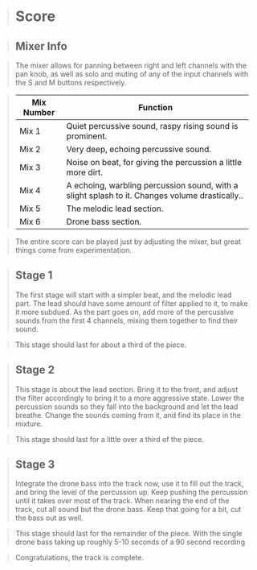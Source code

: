 

># Score

>## Mixer Info

>The mixer allows for panning between right and left channels with the pan knob, as well as solo and muting of any of the input channels with the S and M buttons respectively.

>Mix Number | Function
>--- | ---
>Mix 1 | Quiet percussive sound, raspy rising sound is prominent.
>Mix 2 | Very deep, echoing percussive sound.
>Mix 3 | Noise on beat, for giving the percussion a little more dirt.
>Mix 4 | A echoing, warbling percussion sound, with a slight splash to it. Changes volume drastically..
>Mix 5 | The melodic lead section.
>Mix 6 | Drone bass section.

>The entire score can be played just by adjusting the mixer, but great things come from experimentation.

>## Stage 1
>The first stage will start with a simpler beat, and the melodic lead part. The lead should have some amount of filter applied to it, to make it more subdued. As the part goes on, add more of the percussive sounds from the first 4 channels, mixing them together to find their sound.

>This stage should last for about a third of the piece.

>## Stage 2
>This stage is about the lead section. Bring it to the front, and adjust the filter accordingly to bring it to a more aggressive state. Lower the percussion sounds so they fall into the background and let the lead breathe. Change the sounds coming from it, and find its place in the mixture.

>This stage should last for a little over a third of the piece.

>## Stage 3
>Integrate the drone bass into the track now, use it to fill out the track, and bring the level of the percussion up. Keep pushing the percussion until it takes over most of the track. When nearing the end of the track, cut all sound but the drone bass. Keep that going for a bit, cut the bass out as well.

>This stage should last for the remainder of the piece. With the single drone bass taking up roughly 5-10 seconds of a 90 second recording

>Congratulations, the track is complete.
